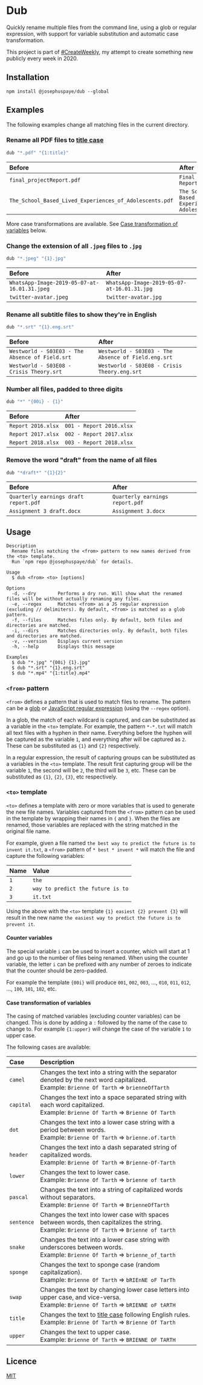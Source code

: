 # Dub

Quickly rename multiple files from the command line, using a glob or regular expression, with support for variable substitution and automatic case transformation.

This project is part of [#CreateWeekly](https://dev.to/josephuspaye/createweekly-create-something-new-publicly-every-week-in-2020-1nh9), my attempt to create something new publicly every week in 2020.

## Installation

```
npm install @josephuspaye/dub --global
```

## Examples

The following examples change all matching files in the current directory.

### Rename all PDF files to [title case](https://en.wikipedia.org/wiki/Letter_case#Title_case)

```sh
dub "*.pdf" "{1:title}"
```

| Before                                                  | After                                                   |
| :------------------------------------------------------ | :------------------------------------------------------ |
| `final_projectReport.pdf`                               | `Final Project Report.pdf`                              |
| `The_School_Based_Lived_Experiences_of_Adolescents.pdf` | `The School Based Lived Experiences of Adolescents.pdf` |

More case transformations are available. See [Case transformation of variables](#case-transformation-of-variables) below.

### Change the extension of all `.jpeg` files to `.jpg`

```sh
dub "*.jpeg" "{1}.jpg"
```

| Before                                       | After                                       |
| :------------------------------------------- | :------------------------------------------ |
| `WhatsApp-Image-2019-05-07-at-16.01.31.jpeg` | `WhatsApp-Image-2019-05-07-at-16.01.31.jpg` |
| `twitter-avatar.jpeg`                        | `twitter-avatar.jpg`                        |

### Rename all subtitle files to show they're in English

```sh
dub "*.srt" "{1}.eng.srt"
```

| Before                                          | After                                               |
| :---------------------------------------------- | :-------------------------------------------------- |
| `Westworld - S03E03 - The Absence of Field.srt` | `Westworld - S03E03 - The Absence of Field.eng.srt` |
| `Westworld - S03E08 - Crisis Theory.srt`        | `Westworld - S03E08 - Crisis Theory.eng.srt`        |

### Number all files, padded to three digits

```sh
dub "*" "{00i} - {1}"
```

| Before             | After                    |
| :----------------- | :----------------------- |
| `Report 2016.xlsx` | `001 - Report 2016.xlsx` |
| `Report 2017.xlsx` | `002 - Report 2017.xlsx` |
| `Report 2018.xlsx` | `003 - Report 2018.xlsx` |

### Remove the word "draft" from the name of all files

```sh
dub "*draft*" "{1}{2}"
```

| Before                                | After                           |
| :------------------------------------ | :------------------------------ |
| `Quarterly earnings draft report.pdf` | `Quarterly earnings report.pdf` |
| `Assignment 3 draft.docx`             | `Assignment 3.docx`             |

## Usage

```
Description
  Rename files matching the <from> pattern to new names derived from the <to> template.
  Run `npm repo @josephuspaye/dub` for details.

Usage
  $ dub <from> <to> [options]

Options
  -d, --dry        Performs a dry run. Will show what the renamed files will be without actually renaming any files.
  -e, --regex      Matches <from> as a JS regular expression (excluding // delimiters). By default, <from> is matched as a glob pattern.
  -f, --files      Matches files only. By default, both files and directories are matched.
  -i, --dirs       Matches directories only. By default, both files and directories are matched.
  -v, --version    Displays current version
  -h, --help       Displays this message

Examples
  $ dub "*.jpg" "{00i} {1}.jpg"
  $ dub "*.srt" "{1}.eng.srt"
  $ dub "*.mp4" "{1:title}.mp4"
```

### `<from>` pattern

`<from>` defines a pattern that is used to match files to rename. The pattern can be a [glob](<https://en.wikipedia.org/wiki/Glob_(programming)>) or [JavaScript regular expression](https://developer.mozilla.org/en-US/docs/Web/JavaScript/Guide/Regular_Expressions) (using the `--regex` option).

In a glob, the match of each wildcard is captured, and can be substituted as a variable in the `<to>` template. For example, the
pattern `*-*.txt` will match all text files with a hyphen in their name. Everything before the hyphen will be captured as the variable `1`, and everything after will be captured as `2`. These can be substituted as `{1}` and `{2}` respectively.

In a regular expression, the result of capturing groups can be substituted as a variables in the `<to>` template. The result first capturing group will be the variable `1`, the second will be `2`, the third will be `3`, etc. These can be substituted as `{1}`, `{2}`, `{3}`, etc respectively.

### `<to>` template

`<to>` defines a template with zero or more variables that is used to generate the new file names. Variables captured from the `<from>` pattern can be used in the template by wrapping their names in `{` and `}`. When the files are renamed, those variables are replaced with the string matched in the original file name.

For example, given a file named `the best way to predict the future is to invent it.txt`, a `<from>` pattern of `* best * invent *` will match the file and capture the following variables:

| Name | Value                             |
| :--- | :-------------------------------- |
| `1`  | `the`                             |
| `2`  | `way to predict the future is to` |
| `3`  | `it.txt`                          |

Using the above with the `<to>` template `{1} easiest {2} prevent {3}` will result in the new name `the easiest way to predict the future is to prevent it`.

#### Counter variables

The special variable `i` can be used to insert a counter, which will start at 1 and go up to the number of files being renamed. When using the counter variable, the letter `i` can be prefixed with any number of zeroes to indicate that the counter should be zero-padded.

For example the template `{00i}` will produce `001`, `002`, `003`, ..., `010`, `011`, `012`, ..., `100`, `101`, `102`, etc.

#### Case transformation of variables

The casing of matched variables (excluding counter variables) can be changed. This is done by adding a `:` followed by the name of the case to change to. For example `{1:upper}` will change the case of the variable `1` to upper case.

The following cases are available:

| Case       | Description                                                                                                                                                          |
| :--------- | :------------------------------------------------------------------------------------------------------------------------------------------------------------------- |
| `camel`    | Changes the text into a string with the separator denoted by the next word capitalized. <br>Example: `Brienne Of Tarth` ⇒ `brienneOfTarth`                           |
| `capital`  | Changes the text into a space separated string with each word capitalized. <br>Example: `Brienne Of Tarth` ⇒ `Brienne Of Tarth`                                      |
| `dot`      | Changes the text into a lower case string with a period between words. <br>Example: `Brienne Of Tarth` ⇒ `brienne.of.tarth`                                          |
| `header`   | Changes the text into a dash separated string of capitalized words. <br>Example: `Brienne Of Tarth` ⇒ `Brienne-Of-Tarth`                                             |
| `lower`    | Changes the text to lower case. <br>Example: `Brienne Of Tarth` ⇒ `brienne of tarth`                                                                                 |
| `pascal`   | Changes the text into a string of capitalized words without separators. <br>Example: `Brienne Of Tarth` ⇒ `BrienneOfTarth`                                           |
| `sentence` | Changes the text into lower case with spaces between words, then capitalizes the string. <br>Example: `Brienne Of Tarth` ⇒ `Brienne of tarth`                        |
| `snake`    | Changes the text into a lower case string with underscores between words. <br>Example: `Brienne Of Tarth` ⇒ `brienne_of_tarth`                                       |
| `sponge`   | Changes the text to sponge case (random capitalization). <br>Example: `Brienne Of Tarth` ⇒ `bRIEnNE oF TarTh`                                                        |
| `swap`     | Changes the text by changing lower case letters into upper case, and vice-versa. <br>Example: `Brienne Of Tarth` ⇒ `bRIENNE oF tARTH`                                |
| `title`    | Changes the text to [title case](https://en.wikipedia.org/wiki/Letter_case#Title_case) following English rules. <br>Example: `Brienne Of Tarth` ⇒ `Brienne Of Tarth` |
| `upper`    | Changes the text to upper case. <br>Example: `Brienne Of Tarth` ⇒ `BRIENNE OF TARTH`                                                                                 |

## Licence

[MIT](LICENCE)
